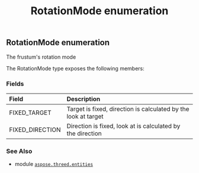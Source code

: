 ﻿---
title: RotationMode enumeration
second_title: Aspose.3D for Python via .NET API References
description: 
type: docs
weight: 670
url: /python-net/aspose.threed.entities/rotationmode/
is_root: false
---

## RotationMode enumeration

The frustum's rotation mode



The RotationMode type exposes the following members:

### Fields
| Field | Description |
| :- | :- |
| FIXED_TARGET | Target is fixed, direction is calculated by the look at target |
| FIXED_DIRECTION | Direction is fixed, look at is calculated by the direction |



### See Also
* module [`aspose.threed.entities`](..)
